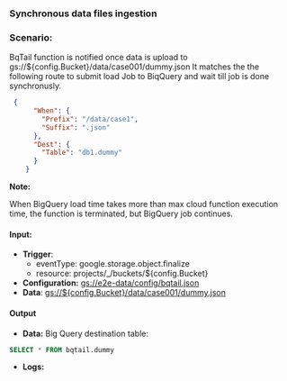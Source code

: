 ### Synchronous data files ingestion

### Scenario:

BqTail function is notified once data is upload to gs://${config.Bucket}/data/case001/dummy.json
It matches the the following route to submit load Job to BiqQuery and wait till job is done synchronusly.

```json
 {
      "When": {
        "Prefix": "/data/case1",
        "Suffix": ".json"
      },
      "Dest": {
        "Table": "db1.dummy"
      }
    }
```



**Note:**

When BigQuery load time takes more than max cloud function execution time, the function is terminated, but BigQuery job continues.

#### Input:

* **Trigger**:
    - eventType: google.storage.object.finalize
    - resource: projects/_/buckets/${config.Bucket}
* **Configuration:** [gs://e2e-data/config/bqtail.json](../../../config/bqtail.json)
* **Data**: [gs://${config.Bucket}/data/case001/dummy.json](data/dummy.json)


#### Output

* **Data:**
Big Query destination table:

```sql
SELECT * FROM bqtail.dummy
```
 
* **Logs:** 
